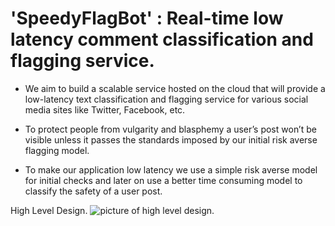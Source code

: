 # 'SpeedyFlagBot' : Real-time low latency comment classification and flagging service.

- We aim to build a scalable service hosted on the cloud that will provide a low-latency text classification and flagging service for various social
media sites like Twitter, Facebook, etc.

- To protect people from vulgarity and blasphemy a user’s post won’t be visible unless it passes the standards imposed by our initial risk averse
flagging model.

- To make our application low latency we use a simple risk averse model for initial checks and later on use a better time consuming model to
classify the safety of a user post.

High Level Design.
![picture of high level design.](http://url/to/img.png)
